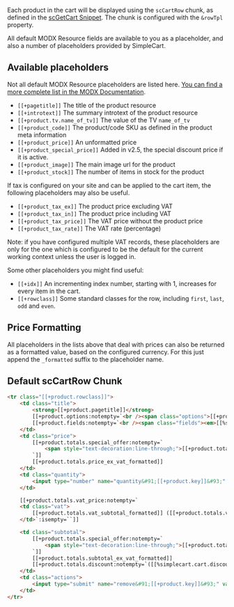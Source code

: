 Each product in the cart will be displayed using the `scCartRow` chunk, as defined in the  [scGetCart Snippet](../Snippets/scGetCart). The chunk is configured with the `&rowTpl` property.
 
All default MODX Resource fields are available to you as a placeholder, and also a number of placeholders provided by SimpleCart.

## Available placeholders

Not all default MODX Resource placeholders are listed here. [You can find a more complete list in the MODX Documentation](http://rtfm.modx.com/revolution/2.x/making-sites-with-modx/structuring-your-site/resources#Resources-ResourceFields). 

- `[[+pagetitle]]` The title of the product resource
- `[[+introtext]]` The summary introtext of the product resource
- `[[+product.tv.name_of_tv]]` The value of the TV `name_of_tv` 
- `[[+product_code]]` The product/code SKU as defined in the product meta information
- `[[+product_price]]` An unformatted price
- `[[+product_special_price]]` Added in v2.5, the special discount price if it is active.
- `[[+product_image]]` The main image url for the product
- `[[+product_stock]]` The number of items in stock for the product  

If tax is configured on your site and can be applied to the cart item, the following placeholders may also be useful. 

- `[[+product_tax_ex]]` The product price excluding VAT
- `[[+product_tax_in]]` The product price including VAT
- `[[+product_tax_price]]` The VAT price without the product price
- `[[+product_tax_rate]]` The VAT rate (percentage)

Note: if you have configured multiple VAT records, these placeholders are only for the one which is configured to be the default for the current working context unless the user is logged in. 

Some other placeholders you might find useful:

- `[[+idx]]` An incrementing index number, starting with 1, increases for every item in the cart.
- `[[+rowclass]]` Some standard classes for the row, including `first`, `last`, `odd` and `even`.

## Price Formatting

All placeholders in the lists above that deal with prices can also be returned as a formatted value, based on the configured currency. For this just append the `_formatted` suffix to the placeholder name. 

## Default scCartRow Chunk

```` html
<tr class="[[+product.rowclass]]">
    <td class="title">
        <strong>[[+product.pagetitle]]</strong>
        [[+product.options:notempty=`<br /><span class="options">[[+product.options]]</span>`:isempty=``]]
        [[+product.fields:notempty=`<br /><span class="fields"><em>[[%simplecart.cart.fields]]:</em> [[+product.fields]]</span>`:isempty=``]]
    </td>
    <td class="price">
        [[+product.totals.special_offer:notempty=`
            <span style="text-decoration:line-through;">[[+product.totals.default_price_ex_vat_formatted]]</span><br>
        `]]
        [[+product.totals.price_ex_vat_formatted]]
    </td>
    <td class="quantity">
        <input type="number" name="quantity&#91;[[+product.key]]&#93;" min="0" value="[[+product.totals.quantity]]" />
    </td>

    [[+product.totals.vat_price:notempty=`
    <td class="vat">
        [[+product.totals.vat_subtotal_formatted]] ([[+product.totals.vat_rate_formatted]])
    </td>`:isempty=``]]

    <td class="subtotal">
        [[+product.totals.special_offer:notempty=`
            <span style="text-decoration:line-through;">[[+product.totals.default_subtotal_ex_vat_formatted]]</span><br>
        `]]
        [[+product.totals.subtotal_ex_vat_formatted]]
        [[+product.totals.discount:notempty=`([[%simplecart.cart.discount]] [[+product.totals.discount_percent_formatted]])`:isempty=``]]
    </td>
    <td class="actions">
        <input type="submit" name="remove&#91;[[+product.key]]&#93;" value="[[%remove]]" />
    </td>
</tr>
````
 